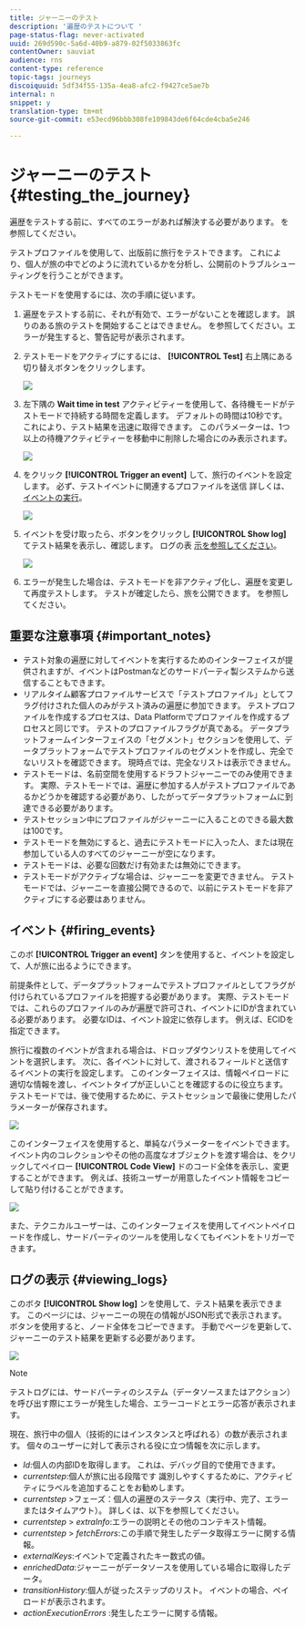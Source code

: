 ```yaml
---
title: ジャーニーのテスト
description: '遍歴のテストについて '
page-status-flag: never-activated
uuid: 269d590c-5a6d-40b9-a879-02f5033863fc
contentOwner: sauviat
audience: rns
content-type: reference
topic-tags: journeys
discoiquuid: 5df34f55-135a-4ea8-afc2-f9427ce5ae7b
internal: n
snippet: y
translation-type: tm+mt
source-git-commit: e53ecd96bbb308fe109843de6f64cde4cba5e246

---
```



# ジャーニーのテスト{#testing_the_journey}

遍歴をテストする前に、すべてのエラーがあれば解決する必要があります。 [](../about/troubleshooting.md#section_h3q_kqk_fhb)を参照してください。

テストプロファイルを使用して、出版前に旅行をテストできます。 これにより、個人が旅の中でどのように流れているかを分析し、公開前のトラブルシューティングを行うことができます。

テストモードを使用するには、次の手順に従います。

1. 遍歴をテストする前に、それが有効で、エラーがないことを確認します。 誤りのある旅のテストを開始することはできません。 [](../about/troubleshooting.md#section_h3q_kqk_fhb)を参照してください。エラーが発生すると、警告記号が表示されます。

1. テストモードをアクティブにするには、 **[!UICONTROL Test]** 右上隅にある切り替えボタンをクリックします。

   ![](../assets/journeytest1.png)

1. 左下隅の **Wait time in test** アクティビティーを使用して、各待機モードがテストモードで持続する時間を定義します。 デフォルトの時間は10秒です。 これにより、テスト結果を迅速に取得できます。 このパラメーターは、1つ以上の待機アクティビティーを移動中に削除した場合にのみ表示されます。

   ![](../assets/journeytest_wait.png)

1. をクリック **[!UICONTROL Trigger an event]** して、旅行のイベントを設定します。 必ず、テストイベントに関連するプロファイルを送信 詳しくは、 [イベントの実行](#firing_events)。

   ![](../assets/journeyuctest1.png)

1. イベントを受け取ったら、ボタンをクリックし **[!UICONTROL Show log]** てテスト結果を表示し、確認します。 ログの表 [示を参照してください](#viewing_logs)。

   ![](../assets/journeyuctest2.png)

1. エラーが発生した場合は、テストモードを非アクティブ化し、遍歴を変更して再度テストします。 テストが確定したら、旅を公開できます。 [](../building-journeys/publishing-the-journey.md)を参照してください。

## 重要な注意事項 {#important_notes}

* テスト対象の遍歴に対してイベントを実行するためのインターフェイスが提供されますが、イベントはPostmanなどのサードパーティ製システムから送信することもできます。
* リアルタイム顧客プロファイルサービスで「テストプロファイル」としてフラグ付けされた個人のみがテスト済みの遍歴に参加できます。 テストプロファイルを作成するプロセスは、Data Platformでプロファイルを作成するプロセスと同じです。 テストのプロファイルフラグが真である。 データプラットフォームインターフェイスの「セグメント」セクションを使用して、データプラットフォームでテストプロファイルのセグメントを作成し、完全でないリストを確認できます。 現時点では、完全なリストは表示できません。
* テストモードは、名前空間を使用するドラフトジャーニーでのみ使用できます。 実際、テストモードでは、遍歴に参加する人がテストプロファイルであるかどうかを確認する必要があり、したがってデータプラットフォームに到達できる必要があります。
* テストセッション中にプロファイルがジャーニーに入ることのできる最大数は100です。
* テストモードを無効にすると、過去にテストモードに入った人、または現在参加している人のすべてのジャーニーが空になります。
* テストモードは、必要な回数だけ有効または無効にできます。
* テストモードがアクティブな場合は、ジャーニーを変更できません。 テストモードでは、ジャーニーを直接公開できるので、以前にテストモードを非アクティブにする必要はありません。

## イベント {#firing_events}

このボ **[!UICONTROL Trigger an event]** タンを使用すると、イベントを設定して、人が旅に出るようにできます。

前提条件として、データプラットフォームでテストプロファイルとしてフラグが付けられているプロファイルを把握する必要があります。 実際、テストモードでは、これらのプロファイルのみが遍歴で許可され、イベントにIDが含まれている必要があります。 必要なIDは、イベント設定に依存します。 例えば、ECIDを指定できます。

旅行に複数のイベントが含まれる場合は、ドロップダウンリストを使用してイベントを選択します。 次に、各イベントに対して、渡されるフィールドと送信するイベントの実行を設定します。 このインターフェイスは、情報ペイロードに適切な情報を渡し、イベントタイプが正しいことを確認するのに役立ちます。 テストモードでは、後で使用するために、テストセッションで最後に使用したパラメーターが保存されます。

![](../assets/journeytest4.png)

このインターフェイスを使用すると、単純なパラメーターをイベントできます。 イベント内のコレクションやその他の高度なオブジェクトを渡す場合は、をクリックしてペイロー **[!UICONTROL Code View]** ドのコード全体を表示し、変更することができます。 例えば、技術ユーザーが用意したイベント情報をコピーして貼り付けることができます。

![](../assets/journeytest5.png)

また、テクニカルユーザーは、このインターフェイスを使用してイベントペイロードを作成し、サードパーティのツールを使用しなくてもイベントをトリガーできます。

## ログの表示 {#viewing_logs}

このボタ **[!UICONTROL Show log]** ンを使用して、テスト結果を表示できます。 このページには、ジャーニーの現在の情報がJSON形式で表示されます。 ボタンを使用すると、ノード全体をコピーできます。 手動でページを更新して、ジャーニーのテスト結果を更新する必要があります。

![](../assets/journeytest3.png)

>[!NOTE]
>
>テストログには、サードパーティのシステム（データソースまたはアクション）を呼び出す際にエラーが発生した場合、エラーコードとエラー応答が表示されます。

現在、旅行中の個人（技術的にはインスタンスと呼ばれる）の数が表示されます。 個々のユーザーに対して表示される役に立つ情報を次に示します。

* _Id_:個人の内部IDを取得します。 これは、デバッグ目的で使用できます。
* _currentstep_:個人が旅に出る段階です 識別しやすくするために、アクティビティにラベルを追加することをお勧めします。
* _currentstep_ >フェーズ：個人の遍歴のステータス（実行中、完了、エラーまたはタイムアウト）。 詳しくは、以下を参照してください。
* _currentstep_ > _extraInfo_:エラーの説明とその他のコンテキスト情報。
* _currentstep_ > _fetchErrors_:この手順で発生したデータ取得エラーに関する情報。
* _externalKeys_:イベントで定義されたキー数式の値。
* _enrichedData_:ジャーニーがデータソースを使用している場合に取得したデータ。
* _transitionHistory_:個人が従ったステップのリスト。 イベントの場合、ペイロードが表示されます。
* _actionExecutionErrors_ :発生したエラーに関する情報。


